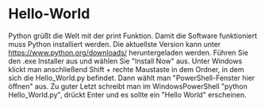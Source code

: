 # Hello-World
Python grüßt die Welt mit der print Funktion. 
Damit die Software funktioniert muss Python installiert werden. Die aktuellste Version kann unter https://www.python.org/downloads/ heruntergeladen werden. Führen Sie den .exe Installer aus und wählen Sie "Install Now" aus. Unter Windows klickt man anschließend Shift + rechte Maustaste in dem Ordner, in dem sich die Hello_World.py befindet. Dann wählt man "PowerShell-Fenster hier öffnen" aus. Zu guter Letzt schreibt man im WindowsPowerShell "python Hello_World.py", drückt Enter und es sollte ein "Hello World" erscheinen. 
